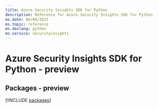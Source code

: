 ```yaml
---
title: Azure Security Insights SDK for Python
description: Reference for Azure Security Insights SDK for Python
ms.date: 06/09/2025
ms.topic: reference
ms.devlang: python
ms.service: securityinsights
---
```

# Azure Security Insights SDK for Python - preview
## Packages - preview
[!INCLUDE [packages](security-insights-index.md)]